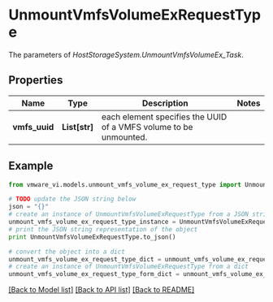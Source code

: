 # UnmountVmfsVolumeExRequestType

The parameters of *HostStorageSystem.UnmountVmfsVolumeEx_Task*. 

## Properties
Name | Type | Description | Notes
------------ | ------------- | ------------- | -------------
**vmfs_uuid** | **List[str]** | each element specifies the UUID of a VMFS volume to be unmounted.  | 

## Example

```python
from vmware_vi.models.unmount_vmfs_volume_ex_request_type import UnmountVmfsVolumeExRequestType

# TODO update the JSON string below
json = "{}"
# create an instance of UnmountVmfsVolumeExRequestType from a JSON string
unmount_vmfs_volume_ex_request_type_instance = UnmountVmfsVolumeExRequestType.from_json(json)
# print the JSON string representation of the object
print UnmountVmfsVolumeExRequestType.to_json()

# convert the object into a dict
unmount_vmfs_volume_ex_request_type_dict = unmount_vmfs_volume_ex_request_type_instance.to_dict()
# create an instance of UnmountVmfsVolumeExRequestType from a dict
unmount_vmfs_volume_ex_request_type_form_dict = unmount_vmfs_volume_ex_request_type.from_dict(unmount_vmfs_volume_ex_request_type_dict)
```
[[Back to Model list]](../README.md#documentation-for-models) [[Back to API list]](../README.md#documentation-for-api-endpoints) [[Back to README]](../README.md)


